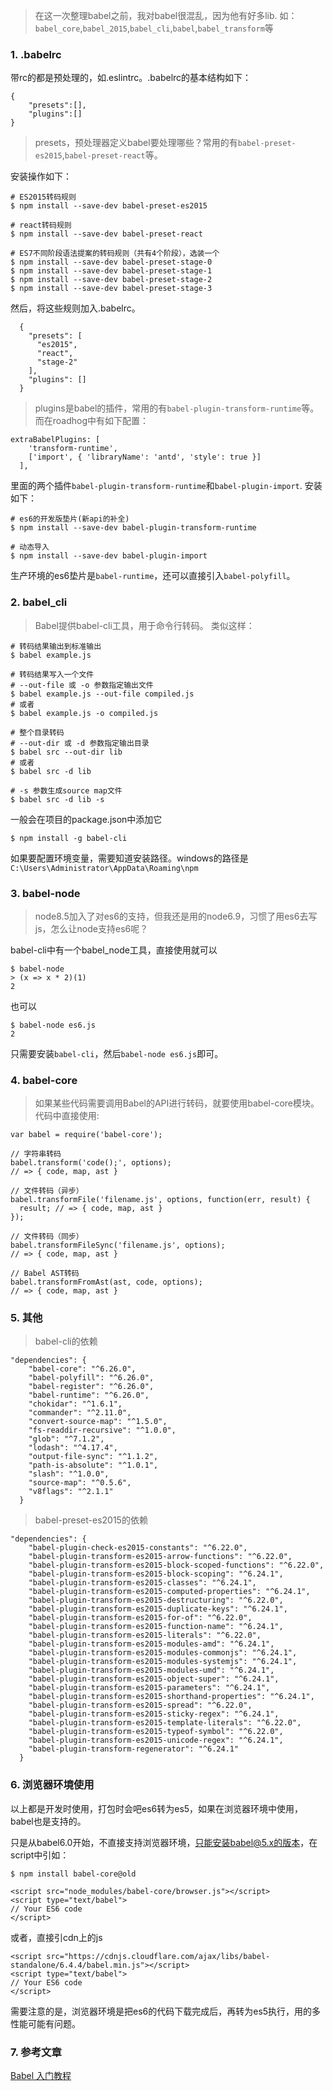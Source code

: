 > 在这一次整理babel之前，我对babel很混乱，因为他有好多lib.
如：`babel_core`,`babel_2015`,`babel_cli`,`babel`,`babel_transform`等

### 1. .babelrc
带rc的都是预处理的，如.eslintrc。.babelrc的基本结构如下：
```
{
    "presets":[],
    "plugins":[]
}
```
> presets，预处理器定义babel要处理哪些？常用的有`babel-preset-es2015`,`babel-preset-react`等。

安装操作如下：
```
# ES2015转码规则
$ npm install --save-dev babel-preset-es2015

# react转码规则
$ npm install --save-dev babel-preset-react

# ES7不同阶段语法提案的转码规则（共有4个阶段），选装一个
$ npm install --save-dev babel-preset-stage-0
$ npm install --save-dev babel-preset-stage-1
$ npm install --save-dev babel-preset-stage-2
$ npm install --save-dev babel-preset-stage-3
```
然后，将这些规则加入.babelrc。
```
  {
    "presets": [
      "es2015",
      "react",
      "stage-2"
    ],
    "plugins": []
  }
````
> plugins是babel的插件，常用的有`babel-plugin-transform-runtime`等。
而在roadhog中有如下配置：
```
extraBabelPlugins: [
    'transform-runtime',
    ['import', { 'libraryName': 'antd', 'style': true }]
  ],
```
里面的两个插件`babel-plugin-transform-runtime`和`babel-plugin-import`.
安装如下：
```
# es6的开发版垫片(新api的补全)
$ npm install --save-dev babel-plugin-transform-runtime

# 动态导入
$ npm install --save-dev babel-plugin-import
```
生产环境的es6垫片是`babel-runtime`，还可以直接引入`babel-polyfill`。

### 2. babel_cli
> Babel提供babel-cli工具，用于命令行转码。
类似这样：
```
# 转码结果输出到标准输出
$ babel example.js

# 转码结果写入一个文件
# --out-file 或 -o 参数指定输出文件
$ babel example.js --out-file compiled.js
# 或者
$ babel example.js -o compiled.js

# 整个目录转码
# --out-dir 或 -d 参数指定输出目录
$ babel src --out-dir lib
# 或者
$ babel src -d lib

# -s 参数生成source map文件
$ babel src -d lib -s
```
一般会在项目的package.json中添加它
```
$ npm install -g babel-cli
```
如果要配置环境变量，需要知道安装路径。windows的路径是`C:\Users\Administrator\AppData\Roaming\npm`
### 3. babel-node
> node8.5加入了对es6的支持，但我还是用的node6.9，习惯了用es6去写js，怎么让node支持es6呢？

babel-cli中有一个babel_node工具，直接使用就可以
```
$ babel-node
> (x => x * 2)(1)
2
```
也可以
```
$ babel-node es6.js
2
```
只需要安装`babel-cli`，然后`babel-node es6.js`即可。

### 4. babel-core
> 如果某些代码需要调用Babel的API进行转码，就要使用babel-core模块。
代码中直接使用:
```
var babel = require('babel-core');

// 字符串转码
babel.transform('code();', options);
// => { code, map, ast }

// 文件转码（异步）
babel.transformFile('filename.js', options, function(err, result) {
  result; // => { code, map, ast }
});

// 文件转码（同步）
babel.transformFileSync('filename.js', options);
// => { code, map, ast }

// Babel AST转码
babel.transformFromAst(ast, code, options);
// => { code, map, ast }
```
### 5. 其他
> babel-cli的依赖
```
"dependencies": {
    "babel-core": "^6.26.0",
    "babel-polyfill": "^6.26.0",
    "babel-register": "^6.26.0",
    "babel-runtime": "^6.26.0",
    "chokidar": "^1.6.1",
    "commander": "^2.11.0",
    "convert-source-map": "^1.5.0",
    "fs-readdir-recursive": "^1.0.0",
    "glob": "^7.1.2",
    "lodash": "^4.17.4",
    "output-file-sync": "^1.1.2",
    "path-is-absolute": "^1.0.1",
    "slash": "^1.0.0",
    "source-map": "^0.5.6",
    "v8flags": "^2.1.1"
  }
```
> babel-preset-es2015的依赖
```
"dependencies": {
    "babel-plugin-check-es2015-constants": "^6.22.0",
    "babel-plugin-transform-es2015-arrow-functions": "^6.22.0",
    "babel-plugin-transform-es2015-block-scoped-functions": "^6.22.0",
    "babel-plugin-transform-es2015-block-scoping": "^6.24.1",
    "babel-plugin-transform-es2015-classes": "^6.24.1",
    "babel-plugin-transform-es2015-computed-properties": "^6.24.1",
    "babel-plugin-transform-es2015-destructuring": "^6.22.0",
    "babel-plugin-transform-es2015-duplicate-keys": "^6.24.1",
    "babel-plugin-transform-es2015-for-of": "^6.22.0",
    "babel-plugin-transform-es2015-function-name": "^6.24.1",
    "babel-plugin-transform-es2015-literals": "^6.22.0",
    "babel-plugin-transform-es2015-modules-amd": "^6.24.1",
    "babel-plugin-transform-es2015-modules-commonjs": "^6.24.1",
    "babel-plugin-transform-es2015-modules-systemjs": "^6.24.1",
    "babel-plugin-transform-es2015-modules-umd": "^6.24.1",
    "babel-plugin-transform-es2015-object-super": "^6.24.1",
    "babel-plugin-transform-es2015-parameters": "^6.24.1",
    "babel-plugin-transform-es2015-shorthand-properties": "^6.24.1",
    "babel-plugin-transform-es2015-spread": "^6.22.0",
    "babel-plugin-transform-es2015-sticky-regex": "^6.24.1",
    "babel-plugin-transform-es2015-template-literals": "^6.22.0",
    "babel-plugin-transform-es2015-typeof-symbol": "^6.22.0",
    "babel-plugin-transform-es2015-unicode-regex": "^6.24.1",
    "babel-plugin-transform-regenerator": "^6.24.1"
  }
```

### 6. 浏览器环境使用
以上都是开发时使用，打包时会吧es6转为es5，如果在浏览器环境中使用，babel也是支持的。

只是从babel6.0开始，不直接支持浏览器环境，只能安装babel@5.x的版本，在script中引如：
```
$ npm install babel-core@old

<script src="node_modules/babel-core/browser.js"></script>
<script type="text/babel">
// Your ES6 code
</script>
```
或者，直接引cdn上的js
```
<script src="https://cdnjs.cloudflare.com/ajax/libs/babel-standalone/6.4.4/babel.min.js"></script>
<script type="text/babel">
// Your ES6 code
</script>
```
需要注意的是，浏览器环境是把es6的代码下载完成后，再转为es5执行，用的多性能可能有问题。

### 7. 参考文章
[Babel 入门教程](http://www.ruanyifeng.com/blog/2016/01/babel.html)
